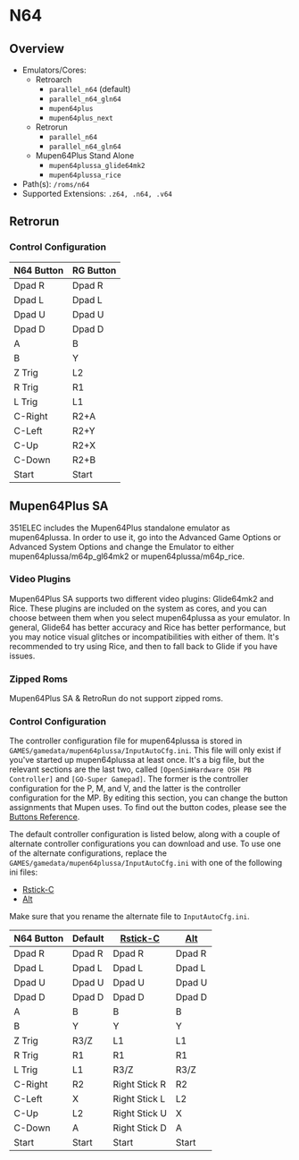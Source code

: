 # N64

## Overview

- Emulators/Cores:
  - Retroarch
    - `parallel_n64` (default)
    - `parallel_n64_gln64`
    - `mupen64plus`
    - `mupen64plus_next`
  - Retrorun
    - `parallel_n64`
    - `parallel_n64_gln64`
  - Mupen64Plus Stand Alone
    - `mupen64plussa_glide64mk2`
    - `mupen64plussa_rice`
- Path(s): `/roms/n64`
- Supported Extensions: `.z64, .n64, .v64`

## Retrorun

### Control Configuration

| N64 Button | RG Button |
|------------|-----------|
| Dpad R     | Dpad R    |
| Dpad L     | Dpad L    |
| Dpad U     | Dpad U    |
| Dpad D     | Dpad D    |
| A          | B         |
| B          | Y         |
| Z Trig     | L2        |
| R Trig     | R1        |
| L Trig     | L1        |
| C-Right    | R2+A      |
| C-Left     | R2+Y      |
| C-Up       | R2+X      |
| C-Down     | R2+B      |
| Start      | Start     |

## Mupen64Plus SA

351ELEC includes the Mupen64Plus standalone emulator as mupen64plussa. In order to use it, go into the Advanced Game Options or Advanced System Options and change the Emulator to either mupen64plussa/m64p_gl64mk2 or mupen64plussa/m64p_rice.

### Video Plugins

Mupen64Plus SA supports two different video plugins: Glide64mk2 and Rice. These plugins are included on the system as cores, and you can choose between them when you select mupen64plussa as your emulator. In general, Glide64 has better accuracy and Rice has better performance, but you may notice visual glitches or incompatibilities with either of them. It's recommended to try using Rice, and then to fall back to Glide if you have issues.

### Zipped Roms

Mupen64Plus SA & RetroRun do not support zipped roms.

### Control Configuration

The controller configuration file for mupen64plussa is stored in `GAMES/gamedata/mupen64plussa/InputAutoCfg.ini`. This file will only exist if you've started up mupen64plussa at least once. It's a big file, but the relevant sections are the last two, called `[OpenSimHardware OSH PB Controller]` and `[GO-Super Gamepad]`. The former is the controller configuration for the P, M, and V, and the latter is the controller configuration for the MP. By editing this section, you can change the button assignments that Mupen uses. To find out the button codes, please see the [Buttons Reference](Advanced-Topics#buttons-reference).

The default controller configuration is listed below, along with a couple of alternate controller configurations you can download and use. To use one of the alternate configurations, replace the `GAMES/gamedata/mupen64plussa/InputAutoCfg.ini` with one of the following ini files:

- [Rstick-C](resources/mupen64plussa/InputAutoCfg-Rstick-C.ini)
- [Alt](resources/mupen64plussa/InputAutoCfg-Alt.ini)

Make sure that you rename the alternate file to `InputAutoCfg.ini`.

| N64 Button | Default | [Rstick-C](resources/mupen64plussa/InputAutoCfg-Rstick-C.ini) | [Alt](resources/mupen64plussa/InputAutoCfg-Alt.ini) |
|------------|---------|-------------------|--------|
| Dpad R     | Dpad R  | Dpad R            | Dpad R |
| Dpad L     | Dpad L  | Dpad L            | Dpad L |
| Dpad U     | Dpad U  | Dpad U            | Dpad U |
| Dpad D     | Dpad D  | Dpad D            | Dpad D |
| A          | B       | B                 | B      |
| B          | Y       | Y                 | Y      |
| Z Trig     | R3/Z    | L1                | L1     |
| R Trig     | R1      | R1                | R1     |
| L Trig     | L1      | R3/Z              | R3/Z   |
| C-Right    | R2      | Right Stick R     | R2     |
| C-Left     | X       | Right Stick L     | L2     |
| C-Up       | L2      | Right Stick U     | X      |
| C-Down     | A       | Right Stick D     | A      |
| Start      | Start   | Start             | Start  |
